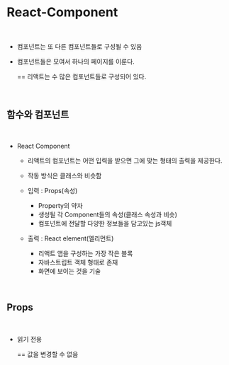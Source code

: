# React-Component

<br>

- 컴포넌트는 또 다른 컴포넌트들로 구성될 수 있음

- 컴포넌트들은 모여서 하나의 페이지를 이룬다.

  == 리액트는 수 많은 컴포넌트들로 구성되어 있다.

<br>

## 함수와 컴포넌트

<br>

- React Component

  - 리액트의 컴포넌트는 어떤 입력을 받으면 그에 맞는 형태의 출력을 제공한다.
  - 작동 방식은 클래스와 비슷함

  - 입력 : Props(속성)
    - Property의 약자
    - 생성될 각 Component들의 속성(클래스 속성과 비슷)
    - 컴포넌트에 전달할 다양한 정보들을 담고있는 js객체
  - 출력 : React element(엘리먼트)
    - 리액트 앱을 구성하는 가장 작은 블록
    - 자바스트립트 객체 형태로 존재
    - 화면에 보이는 것을 기술

<br>

## Props

<br>

- 읽기 전용

  == 값을 변경할 수 없음